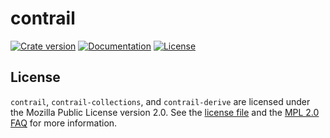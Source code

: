 # contrail

[![Crate version](https://img.shields.io/crates/v/contrail.svg)](https://crates.io/crates/contrail)
[![Documentation](https://docs.rs/contrail/badge.svg)](https://docs.rs/contrail)
[![License](https://img.shields.io/github/license/billyrieger/contrail.svg)](https://github.com/billyrieger/contrail/blob/master/LICENSE)

## License

`contrail`, `contrail-collections`, and `contrail-derive` are licensed under
the Mozilla Public License version 2.0.  See the [license
file](https://github.com/billyrieger/contrail/blob/master/LICENSE) and the [MPL
2.0 FAQ](https://www.mozilla.org/en-US/MPL/2.0/FAQ/) for more information.
